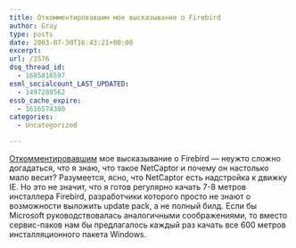 ```yaml
---
title: Откомментировавшим мое высказывание о Firebird
author: Gray
type: posts
date: 2003-07-30T16:43:21+00:00
excerpt:
url: /3576
dsq_thread_id:
  - 1685816597
esml_socialcount_LAST_UPDATED:
  - 1497289562
essb_cache_expire:
  - 1616574380
categories:
  - Uncategorized

---
```








<a href="http://www.searchengines.ru/cgi-bin/blog/mt-comments.cgi?entry_id=1429" target="_blank">Откомментировавшим</a> мое высказывание о Firebird &#8212; неужто сложно догадаться, что я знаю, что такое NetCaptor и почему он настолько мало весит? Разумеется, ясно, что NetCaptor есть надстройка к движку IE. Но это не значит, что я готов регулярно качать 7-8 метров инсталлера Firebird, разработчики которого просто не знают о возможности выложить update pack, а не полный билд. Если бы Microsoft руководствовалась аналогичными соображениями, то вместо сервис-паков нам бы предлагалось каждый раз качать все 600 метров инсталляционного пакета Windows.